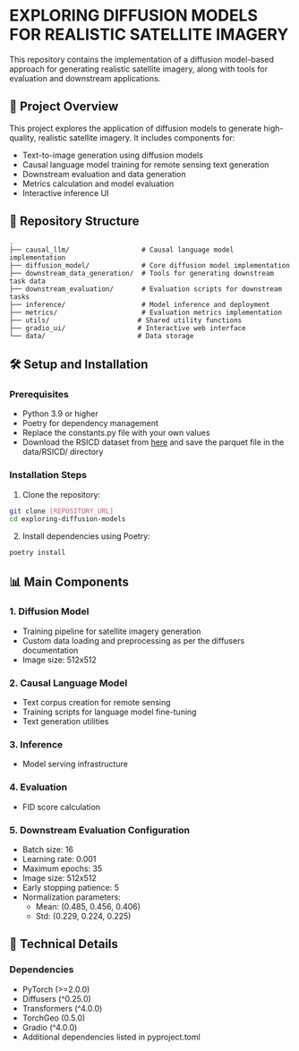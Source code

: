 # EXPLORING DIFFUSION MODELS FOR REALISTIC SATELLITE IMAGERY

This repository contains the implementation of a diffusion model-based approach for generating realistic satellite imagery, along with tools for evaluation and downstream applications.

## 🌟 Project Overview

This project explores the application of diffusion models to generate high-quality, realistic satellite imagery. It includes components for:
- Text-to-image generation using diffusion models
- Causal language model training for remote sensing text generation
- Downstream evaluation and data generation
- Metrics calculation and model evaluation
- Interactive inference UI



## 📁 Repository Structure

```
.
├── causal_llm/                  # Causal language model implementation
├── diffusion_model/             # Core diffusion model implementation
├── downstream_data_generation/  # Tools for generating downstream task data
├── downstream_evaluation/       # Evaluation scripts for downstream tasks
├── inference/                   # Model inference and deployment
├── metrics/                     # Evaluation metrics implementation
├── utils/                      # Shared utility functions
├── gradio_ui/                  # Interactive web interface
└── data/                       # Data storage 
```

## 🛠️ Setup and Installation

### Prerequisites
- Python 3.9 or higher
- Poetry for dependency management
- Replace the constants.py file with your own values
- Download the RSICD dataset from [here](https://github.com/201528014227051/RSICD_optimal) and save the parquet file in the data/RSICD/ directory

### Installation Steps

1. Clone the repository:
```bash
git clone [REPOSITORY_URL]
cd exploring-diffusion-models
```

2. Install dependencies using Poetry:
```bash
poetry install
```

## 📊 Main Components

### 1. Diffusion Model
- Training pipeline for satellite imagery generation
- Custom data loading and preprocessing as per the diffusers documentation
- Image size: 512x512

### 2. Causal Language Model
- Text corpus creation for remote sensing
- Training scripts for language model fine-tuning
- Text generation utilities

### 3. Inference
- Model serving infrastructure

### 4. Evaluation
- FID score calculation

### 5. Downstream Evaluation Configuration
- Batch size: 16
- Learning rate: 0.001
- Maximum epochs: 35
- Image size: 512x512
- Early stopping patience: 5
- Normalization parameters:
  - Mean: (0.485, 0.456, 0.406)
  - Std: (0.229, 0.224, 0.225)

## 🔧 Technical Details

### Dependencies
- PyTorch (>=2.0.0)
- Diffusers (^0.25.0)
- Transformers (^4.0.0)
- TorchGeo (0.5.0)
- Gradio (^4.0.0)
- Additional dependencies listed in pyproject.toml
